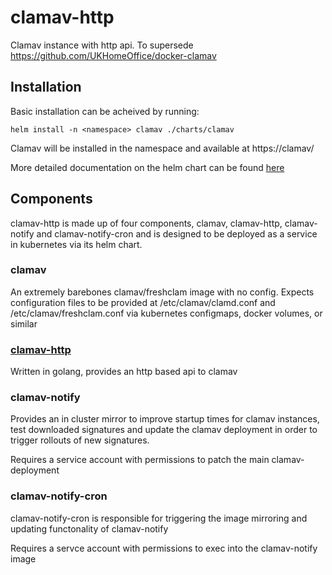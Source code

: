 # clamav-http
Clamav instance with http api. To supersede https://github.com/UKHomeOffice/docker-clamav

## Installation

Basic installation can be acheived by running:

```
helm install -n <namespace> clamav ./charts/clamav
```

Clamav will be installed in the namespace and available at https://clamav/

More detailed documentation on the helm chart can be found [here](/charts/clamav/README.md)

## Components

clamav-http is made up of four components, clamav, clamav-http, clamav-notify and clamav-notify-cron and is designed to be deployed as a service in kubernetes via its helm chart.

### clamav

An extremely barebones clamav/freshclam image with no config. Expects configuration files to be provided at /etc/clamav/clamd.conf and /etc/clamav/freshclam.conf via kubernetes configmaps, docker volumes, or similar

### [clamav-http](/clamav-http/README.md)

Written in golang, provides an http based api to clamav

### clamav-notify

Provides an in cluster mirror to improve startup times for clamav instances, test downloaded signatures and update the clamav deployment in order to trigger rollouts of new signatures.

Requires a service account with permissions to patch the main clamav-deployment

### clamav-notify-cron

clamav-notify-cron is responsible for triggering the image mirroring and updating functonality of clamav-notify

Requires a servce account with permissions to exec into the clamav-notify image